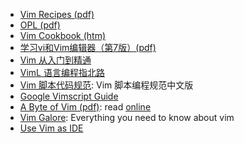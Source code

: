 - [Vim Recipes (pdf)][1]
- [OPL (pdf)][2]
- [Vim Cookbook (htm)][3]
- [学习vi和Vim编辑器（第7版）(pdf)][4]
- [Vim 从入门到精通][5]
- [VimL 语言编程指北路][6]
- [Vim 脚本代码规范][7]: Vim 脚本编程规范中文版
- [Google Vimscript Guide][8]
- [A Byte of Vim (pdf)][9]: read [online](https://www.gitbook.com/download/pdf/book/swaroopch/byte-of-vim)
- [Vim Galore][10]: Everything you need to know about vim
- [Use Vim as IDE][11]


[1]:http://www.linuxguruz.org/ebooks/books/vim-recipes.pdf
[2]:http://ftp//ftp.vim.org/pub/vim/doc/book/vimbook-OPL.pdf
[3]:http://www.oualline.com/vim-cook.html
[4]:https://download.csdn.net/download/jfxue26/10612071
[5]:https://github.com/jfxueX/vim-galore-zh_cn
[6]:https://github.com/lymslive/vimllearn/blob/master/content.md
[7]:https://github.com/vim-china/vim-script-style-guide
[8]:https://google.github.io/styleguide/vimscriptfull.xml
[9]:https://www.gitbook.com/download/pdf/book/swaroopch/byte-of-vim
[10]:https://github.com/mhinz/vim-galore
[11]:https://github.com/yangyangwithgnu/use_vim_as_ide

